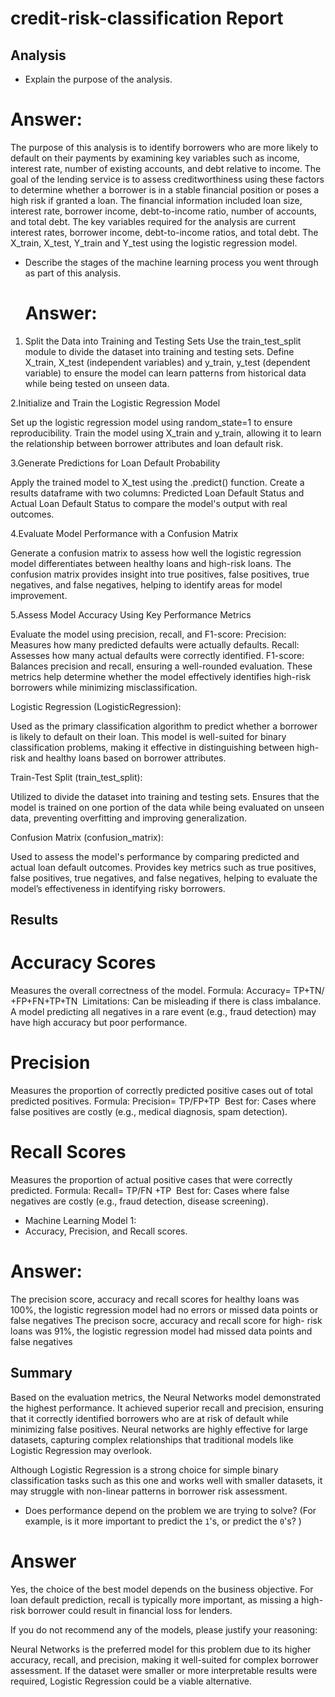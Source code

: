 # credit-risk-classification Report 

 ## Analysis 
* Explain the purpose of the analysis.
# Answer: 
The purpose of this analysis is to identify borrowers who are more likely to default on their payments by examining key variables such as income, interest rate, number of existing accounts, and debt relative to income. The goal of the lending service is to assess creditworthiness using these factors to determine whether a borrower is in a stable financial position or poses a high risk if granted a loan.
The financial information included loan size, interest rate, borrower income, debt-to-income ratio, number of accounts, and total debt. The key variables required for the analysis are current interest rates, borrower income, debt-to-income ratios, and total debt. The X_train, X_test, Y_train and Y_test using the logistic regression model. 


* Describe the stages of the machine learning process you went through as part of this analysis.
  # Answer:
1. Split the Data into Training and Testing Sets
Use the train_test_split module to divide the dataset into training and testing sets.
Define X_train, X_test (independent variables) and y_train, y_test (dependent variable) to ensure the model can learn patterns from historical data while being tested on unseen data.

2.Initialize and Train the Logistic Regression Model

Set up the logistic regression model using random_state=1 to ensure reproducibility.
Train the model using X_train and y_train, allowing it to learn the relationship between borrower attributes and loan default risk.

3.Generate Predictions for Loan Default Probability

Apply the trained model to X_test using the .predict() function.
Create a results dataframe with two columns: Predicted Loan Default Status and Actual Loan Default Status to compare the model's output with real outcomes.

4.Evaluate Model Performance with a Confusion Matrix

Generate a confusion matrix to assess how well the logistic regression model differentiates between healthy loans and high-risk loans.
The confusion matrix provides insight into true positives, false positives, true negatives, and false negatives, helping to identify areas for model improvement.

5.Assess Model Accuracy Using Key Performance Metrics

Evaluate the model using precision, recall, and F1-score:
Precision: Measures how many predicted defaults were actually defaults.
Recall: Assesses how many actual defaults were correctly identified.
F1-score: Balances precision and recall, ensuring a well-rounded evaluation.
These metrics help determine whether the model effectively identifies high-risk borrowers while minimizing misclassification.

Logistic Regression (LogisticRegression):

Used as the primary classification algorithm to predict whether a borrower is likely to default on their loan.
This model is well-suited for binary classification problems, making it effective in distinguishing between high-risk and healthy loans based on borrower attributes.

Train-Test Split (train_test_split):

Utilized to divide the dataset into training and testing sets.
Ensures that the model is trained on one portion of the data while being evaluated on unseen data, preventing overfitting and improving generalization.


Confusion Matrix (confusion_matrix):

Used to assess the model's performance by comparing predicted and actual loan default outcomes.
Provides key metrics such as true positives, false positives, true negatives, and false negatives, helping to evaluate the model’s effectiveness in identifying risky borrowers.

## Results 

# Accuracy Scores
Measures the overall correctness of the model.
Formula:
Accuracy= 
TP+TN/
+FP+FN+TP+TN
​ 
Limitations:
Can be misleading if there is class imbalance.
A model predicting all negatives in a rare event (e.g., fraud detection) may have high accuracy but poor performance.

# Precision
Measures the proportion of correctly predicted positive cases out of total predicted positives.
Formula:
Precision= 
TP/FP+TP
​ 
Best for:
Cases where false positives are costly (e.g., medical diagnosis, spam detection).

# Recall Scores 
Measures the proportion of actual positive cases that were correctly predicted.
Formula:
Recall= 
TP/FN +TP
​
Best for:
Cases where false negatives are costly (e.g., fraud detection, disease screening).

* Machine Learning Model 1:
*  Accuracy, Precision, and Recall scores.
  # Answer:
The precision score, accuracy and recall scores for healthy loans was 100%, the logistic regression model had no errors or missed data points or false negatives
The precison socre, accuracy and recall score for high- risk loans was 91%, the logistic regression model had missed data points and false negatives 

## Summary 

Based on the evaluation metrics, the Neural Networks model demonstrated the highest performance.
It achieved superior recall and precision, ensuring that it correctly identified borrowers who are at risk of default while minimizing false positives.
Neural networks are highly effective for large datasets, capturing complex relationships that traditional models like Logistic Regression may overlook.

Although Logistic Regression is a strong choice for simple binary classification tasks such as this one and works well with smaller datasets, it may struggle with non-linear patterns in borrower risk assessment.

* Does performance depend on the problem we are trying to solve? (For example, is it more important to predict the `1`'s, or predict the `0`'s? )
# Answer 
Yes, the choice of the best model depends on the business objective.
For loan default prediction, recall is typically more important, as missing a high-risk borrower could result in financial loss for lenders.
   

If you do not recommend any of the models, please justify your reasoning:

Neural Networks is the preferred model for this problem due to its higher accuracy, recall, and precision, making it well-suited for complex borrower assessment.
If the dataset were smaller or more interpretable results were required, Logistic Regression could be a viable alternative.


